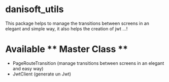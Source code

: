 # danisoft_utils

This package helps to manage the transitions between screens in an elegant and simple way, it also helps the creation of jwt ...!

# Available ** Master Class **

- PageRouteTransition (manage transitions between screens in an elegant and easy way)
- JwtClient (generate un Jwt)
